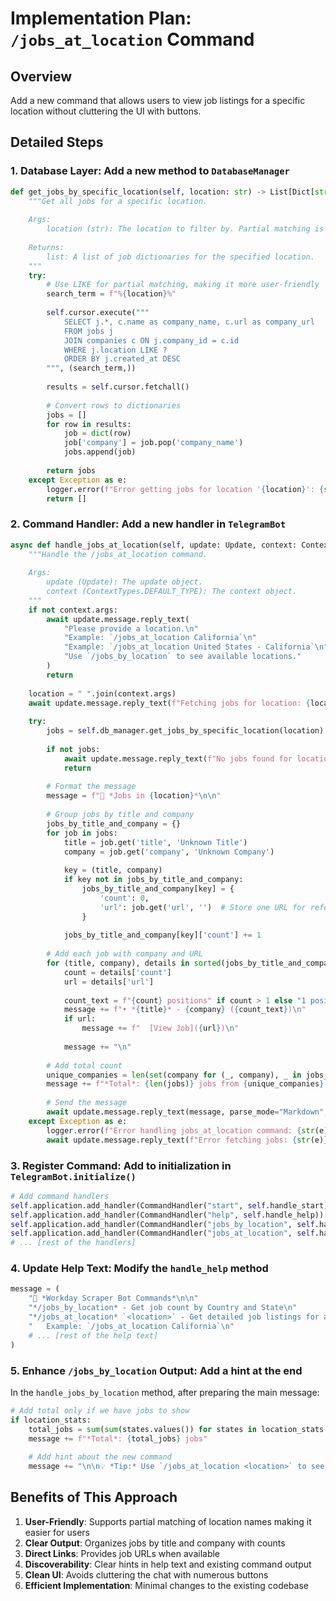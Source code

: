 # Implementation Plan: `/jobs_at_location` Command

## Overview
Add a new command that allows users to view job listings for a specific location without cluttering the UI with buttons.

## Detailed Steps

### 1. Database Layer: Add a new method to `DatabaseManager`

```python
def get_jobs_by_specific_location(self, location: str) -> List[Dict[str, Any]]:
    """Get all jobs for a specific location.
    
    Args:
        location (str): The location to filter by. Partial matching is supported.
        
    Returns:
        list: A list of job dictionaries for the specified location.
    """
    try:
        # Use LIKE for partial matching, making it more user-friendly
        search_term = f"%{location}%"
        
        self.cursor.execute("""
            SELECT j.*, c.name as company_name, c.url as company_url
            FROM jobs j
            JOIN companies c ON j.company_id = c.id
            WHERE j.location LIKE ?
            ORDER BY j.created_at DESC
        """, (search_term,))
        
        results = self.cursor.fetchall()
        
        # Convert rows to dictionaries
        jobs = []
        for row in results:
            job = dict(row)
            job['company'] = job.pop('company_name')
            jobs.append(job)
        
        return jobs
    except Exception as e:
        logger.error(f"Error getting jobs for location '{location}': {str(e)}")
        return []
```

### 2. Command Handler: Add a new handler in `TelegramBot`

```python
async def handle_jobs_at_location(self, update: Update, context: ContextTypes.DEFAULT_TYPE):
    """Handle the /jobs_at_location command.
    
    Args:
        update (Update): The update object.
        context (ContextTypes.DEFAULT_TYPE): The context object.
    """
    if not context.args:
        await update.message.reply_text(
            "Please provide a location.\n"
            "Example: `/jobs_at_location California`\n"
            "Example: `/jobs_at_location United States - California`\n"
            "Use `/jobs_by_location` to see available locations."
        )
        return
    
    location = " ".join(context.args)
    await update.message.reply_text(f"Fetching jobs for location: {location}...")
    
    try:
        jobs = self.db_manager.get_jobs_by_specific_location(location)
        
        if not jobs:
            await update.message.reply_text(f"No jobs found for location: {location}")
            return
        
        # Format the message
        message = f"📍 *Jobs in {location}*\n\n"
        
        # Group jobs by title and company
        jobs_by_title_and_company = {}
        for job in jobs:
            title = job.get('title', 'Unknown Title')
            company = job.get('company', 'Unknown Company')
            
            key = (title, company)
            if key not in jobs_by_title_and_company:
                jobs_by_title_and_company[key] = {
                    'count': 0,
                    'url': job.get('url', '')  # Store one URL for reference
                }
            
            jobs_by_title_and_company[key]['count'] += 1
        
        # Add each job with company and URL
        for (title, company), details in sorted(jobs_by_title_and_company.items()):
            count = details['count']
            url = details['url']
            
            count_text = f"{count} positions" if count > 1 else "1 position"
            message += f"• *{title}* - {company} ({count_text})\n"
            if url:
                message += f"  [View Job]({url})\n"
            
            message += "\n"
        
        # Add total count
        unique_companies = len(set(company for (_, company), _ in jobs_by_title_and_company.items()))
        message += f"*Total*: {len(jobs)} jobs from {unique_companies} companies matching '{location}'"
        
        # Send the message
        await update.message.reply_text(message, parse_mode="Markdown", disable_web_page_preview=True)
    except Exception as e:
        logger.error(f"Error handling jobs_at_location command: {str(e)}")
        await update.message.reply_text(f"Error fetching jobs: {str(e)}")
```

### 3. Register Command: Add to initialization in `TelegramBot.initialize()`

```python
# Add command handlers
self.application.add_handler(CommandHandler("start", self.handle_start))
self.application.add_handler(CommandHandler("help", self.handle_help))
self.application.add_handler(CommandHandler("jobs_by_location", self.handle_jobs_by_location))
self.application.add_handler(CommandHandler("jobs_at_location", self.handle_jobs_at_location))  # Add new handler
# ... [rest of the handlers]
```

### 4. Update Help Text: Modify the `handle_help` method

```python
message = (
    "🤖 *Workday Scraper Bot Commands*\n\n"
    "*/jobs_by_location* - Get job count by Country and State\n"
    "*/jobs_at_location* `<location>` - Get detailed job listings for a specific location\n"
    "   Example: `/jobs_at_location California`\n"
    # ... [rest of the help text]
)
```

### 5. Enhance `/jobs_by_location` Output: Add a hint at the end

In the `handle_jobs_by_location` method, after preparing the main message:

```python
# Add total only if we have jobs to show
if location_stats:
    total_jobs = sum(sum(states.values()) for states in location_stats.values())
    message += f"*Total*: {total_jobs} jobs"
    
    # Add hint about the new command
    message += "\n\n💡 *Tip:* Use `/jobs_at_location <location>` to see detailed job listings for a specific location."
```

## Benefits of This Approach

1. **User-Friendly**: Supports partial matching of location names making it easier for users
2. **Clear Output**: Organizes jobs by title and company with counts
3. **Direct Links**: Provides job URLs when available
4. **Discoverability**: Clear hints in help text and existing command output
5. **Clean UI**: Avoids cluttering the chat with numerous buttons
6. **Efficient Implementation**: Minimal changes to the existing codebase